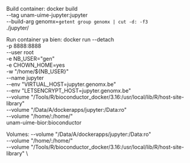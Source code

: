 Build container:
    docker build \
        --tag unam-uime-jupyter:jupyter \
        --build-arg genomx=`getent group genomx | cut -d: -f3` \
        ./jupyter/
    
Run container ya bien:
    docker run --detach \
        -p 8888:8888 \
        --user root \
        -e NB_USER="gen" \
        -e CHOWN_HOME=yes \
        -w "/home/${NB_USER}" \
        --name jupyter\
        --env "VIRTUAL_HOST=jupyter.genomx.be" \
        --env "LETSENCRYPT_HOST=jupyter.genomx.be" \
        --volume "/Tools/R/bioconductor_docker/3.16:/usr/local/lib/R/host-site-library" \
        --volume "/Data/A/dockerapps/jupyter:/Data:ro" \
        --volume "/home/:/home/" \
        unam-uime-bior:bioconductor 

Volumes:
    --volume "/Data/A/dockerapps/jupyter:/Data:ro" \
    --volume "/home/:/home/" \
    --volume "/Tools/R/bioconductor_docker/3.16:/usr/local/lib/R/host-site-library" \
